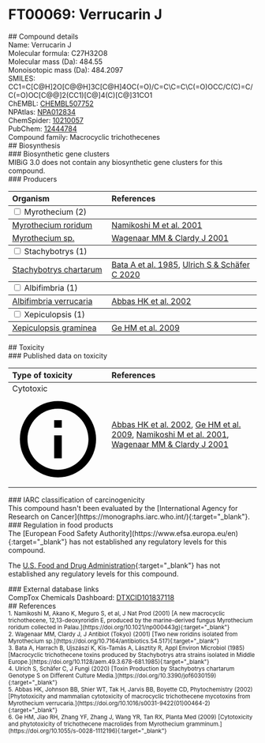 
# FT00069: Verrucarin J
<div class="molecule_image" style="float:left">
<img data-smiles= CC1=C[C@H]2O[C@@H]3C[C@H]4OC(=O)/C=C\C=C\C(=O)OCC/C(C)=C/C(=O)OC[C@@]2(CC1)[C@]4(C)[C@]31CO1 data-smiles-options="{ 'width': 350, 'height': 350 }" />
</div>
## Compound details
<div style="overflow:hidden">
Name: Verrucarin J<br>
Molecular formula: C27H32O8<br>
Molecular mass (Da): 484.55<br>
Monoisotopic mass (Da): 484.2097<br>
<div class="break_all">
SMILES: CC1=C[C@H]2O[C@@H]3C[C@H]4OC(=O)/C=C\C=C\C(=O)OCC/C(C)=C/C(=O)OC[C@@]2(CC1)[C@]4(C)[C@]31CO1<br>
</div>
        ChEMBL: <a href=https://www.ebi.ac.uk/chembl/compound_report_card/CHEMBL507752 target="_blank">CHEMBL507752</a><br>
        NPAtlas: <a href=https://www.npatlas.org/explore/compounds/NPA012834 target="_blank">NPA012834</a><br>
        ChemSpider: <a href=https://www.chemspider.com/Chemical-Structure.10210057.html target="_blank">10210057</a><br>
        PubChem: <a href=https://pubchem.ncbi.nlm.nih.gov/compound/12444784 target="_blank">12444784</a><br>
    Compound family: Macrocyclic trichothecenes<br>
</div>

<div markdown="block" class="section">
## Biosynthesis
<div markdown="block" class="subsection">
### Biosynthetic gene clusters
<div markdown="block" class="indented_block">
MIBiG 3.0 does not contain any biosynthetic gene clusters for this compound.
</div>
</div>

<div markdown="block" class="subsection">
### Producers
<table>
<thead>
<tr>
<th style="text-align: left;" role="columnheader" width="40%" data-sort-default>Organism</th>
<th style="text-align: left;" role="columnheader" width="60%">References</th>
</tr>
</thead>
        <tbody class="header">
        <tr>
        <td style="text-align: left;" colspan="2">
        <input type="checkbox" data-toggle="toggle" id=Myrothecium>
        <label for=Myrothecium>Myrothecium (2)</label>
        </td>
        </tr>
        </tbody>
        <tbody class="hide">
                <tr>
                <td style="text-align: left;"><a href="https://www.ncbi.nlm.nih.gov/Taxonomy/Browser/wwwtax.cgi?mode=Info&id=1859971" target="_blank">Myrothecium roridum</a></td>
                <td style="text-align: left;"><a href="#REF00459">Namikoshi M et al. 2001</a></td>
                </tr>
                <tr>
                <td style="text-align: left;"><a href="https://www.ncbi.nlm.nih.gov/Taxonomy/Browser/wwwtax.cgi?mode=Info&id=1756106" target="_blank">Myrothecium sp.</a></td>
                <td style="text-align: left;"><a href="#REF00460">Wagenaar MM &amp; Clardy J 2001</a></td>
                </tr>
        </tbody>
        <tbody class="header">
        <tr>
        <td style="text-align: left;" colspan="2">
        <input type="checkbox" data-toggle="toggle" id=Stachybotrys>
        <label for=Stachybotrys>Stachybotrys (1)</label>
        </td>
        </tr>
        </tbody>
        <tbody class="hide">
                <tr>
                <td style="text-align: left;"><a href="https://www.ncbi.nlm.nih.gov/Taxonomy/Browser/wwwtax.cgi?mode=Info&id=74722" target="_blank">Stachybotrys chartarum</a></td>
                <td style="text-align: left;"><a href="#REF00472">Bata A et al. 1985</a>, <a href="#REF00049">Ulrich S &amp; Schäfer C 2020</a></td>
                </tr>
        </tbody>
        <tbody class="header">
        <tr>
        <td style="text-align: left;" colspan="2">
        <input type="checkbox" data-toggle="toggle" id=Albifimbria>
        <label for=Albifimbria>Albifimbria (1)</label>
        </td>
        </tr>
        </tbody>
        <tbody class="hide">
                <tr>
                <td style="text-align: left;"><a href="https://www.ncbi.nlm.nih.gov/Taxonomy/Browser/wwwtax.cgi?mode=Info&id=1859699" target="_blank">Albifimbria verrucaria</a></td>
                <td style="text-align: left;"><a href="#REF00465">Abbas HK et al. 2002</a></td>
                </tr>
        </tbody>
        <tbody class="header">
        <tr>
        <td style="text-align: left;" colspan="2">
        <input type="checkbox" data-toggle="toggle" id=Xepiculopsis>
        <label for=Xepiculopsis>Xepiculopsis (1)</label>
        </td>
        </tr>
        </tbody>
        <tbody class="hide">
                <tr>
                <td style="text-align: left;"><a href="https://www.ncbi.nlm.nih.gov/Taxonomy/Browser/wwwtax.cgi?mode=Info&id=226117" target="_blank">Xepiculopsis graminea</a></td>
                <td style="text-align: left;"><a href="#REF00470">Ge HM et al. 2009</a></td>
                </tr>
        </tbody>
</table>
</div>
</div>

<div markdown="block" class="section">
## Toxicity
<div markdown="block" class="subsection">
### Published data on toxicity
<table>
<thead>
<tr>
<th style="text-align: left;" role="columnheader" width="40%" data-sort-default>Type of toxicity</th>
<th style="text-align: left;" role="columnheader" width="60%">References</th>
</tr>
</thead>
<tbody>
<tr>
<td style="text-align: left;">Cytotoxic <span class="twemoji" title="Toxic to cells"><svg xmlns="http://www.w3.org/2000/svg" viewBox="0 0 24 24"><path d="M11 9h2V7h-2m1 13c-4.41 0-8-3.59-8-8s3.59-8 8-8 8 3.59 8 8-3.59 8-8 8m0-18A10 10 0 0 0 2 12a10 10 0 0 0 10 10 10 10 0 0 0 10-10A10 10 0 0 0 12 2m-1 15h2v-6h-2v6Z"></path></svg></span></td>
<td style="text-align: left;"><a href="#REF00465">Abbas HK et al. 2002</a>, <a href="#REF00470">Ge HM et al. 2009</a>, <a href="#REF00459">Namikoshi M et al. 2001</a>, <a href="#REF00460">Wagenaar MM &amp; Clardy J 2001</a></td>
</tr>
</tbody>
</table>
</div>

<div markdown="block" class="subsection">
### IARC classification of carcinogenicity
<div markdown="block" class="indented_block">
This compound hasn't been evaluated by the [International Agency for Research on Cancer](https://monographs.iarc.who.int/){:target="_blank"}.<br>
</div>
</div>

<div markdown="block" class="subsection">
### Regulation in food products
<div markdown="block" class="indented_block">
The [European Food Safety Authority](https://www.efsa.europa.eu/en){:target="_blank"} has not established any regulatory levels for this compound. <br>

The [U.S. Food and Drug Administration](https://www.fda.gov/){:target="_blank"} has not established any regulatory levels for this compound. <br>

</div>
</div>

<div markdown="block" class="subsection">
### External database links
<div markdown="block" class="indented_block">
CompTox Chemicals Dashboard: <a href=https://comptox.epa.gov/dashboard/chemical/details/DTXCID101837118 target="_blank">DTXCID101837118</a><br>
</div>
</div>
</div>

<div markdown="block" class="section">
## References
<div markdown="block" style="font-size: smaller;">
<span id=REF00459>
1. Namikoshi M, Akano K, Meguro S, et al, J Nat Prod (2001) [A new macrocyclic trichothecene, 12,13-deoxyroridin E, produced by the marine-derived fungus Myrothecium roridum collected in Palau.](https://doi.org/10.1021/np000443g){:target="_blank"}<br>
</span>

<span id=REF00460>
2. Wagenaar MM, Clardy J, J Antibiot (Tokyo) (2001) [Two new roridins isolated from Myrothecium sp.](https://doi.org/10.7164/antibiotics.54.517){:target="_blank"}<br>
</span>

<span id=REF00472>
3. Bata A, Harrach B, Ujszászi K, Kis-Tamás A, Lásztity R, Appl Environ Microbiol (1985) [Macrocyclic trichothecene toxins produced by Stachybotrys atra strains isolated in Middle Europe.](https://doi.org/10.1128/aem.49.3.678-681.1985){:target="_blank"}<br>
</span>

<span id=REF00049>
4. Ulrich S, Schäfer C, J Fungi (2020) [Toxin Production by Stachybotrys chartarum Genotype S on Different Culture Media.](https://doi.org/10.3390/jof6030159){:target="_blank"}<br>
</span>

<span id=REF00465>
5. Abbas HK, Johnson BB, Shier WT, Tak H, Jarvis BB, Boyette CD, Phytochemistry (2002) [Phytotoxicity and mammalian cytotoxicity of macrocyclic trichothecene mycotoxins from Myrothecium verrucaria.](https://doi.org/10.1016/s0031-9422(01)00464-2){:target="_blank"}<br>
</span>

<span id=REF00470>
6. Ge HM, Jiao RH, Zhang YF, Zhang J, Wang YR, Tan RX, Planta Med (2009) [Cytotoxicity and phytotoxicity of trichothecene macrolides from Myrothecium gramminum.](https://doi.org/10.1055/s-0028-1112196){:target="_blank"}<br>
</span>

</div>
</div>

<script type="text/javascript" src="https://unpkg.com/smiles-drawer@2.0.1/dist/smiles-drawer.min.js"></script>
<script>
    SmiDrawer.apply();
</script>